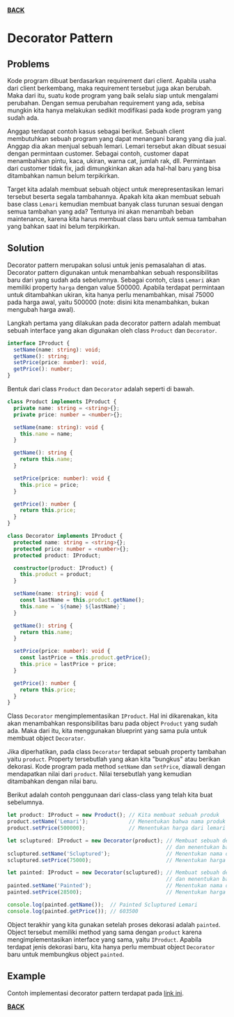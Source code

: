 [**BACK**](./README.md)

# Decorator Pattern

## Problems

Kode program dibuat berdasarkan requirement dari client. Apabila usaha dari client berkembang, maka requirement tersebut juga akan berubah. Maka dari itu, suatu kode program yang baik selalu siap untuk mengalami perubahan. Dengan semua perubahan requirement yang ada, sebisa mungkin kita hanya melakukan sedikit modifikasi pada kode program yang sudah ada.

Anggap terdapat contoh kasus sebagai berikut. Sebuah client membutuhkan sebuah program yang dapat menangani barang yang dia jual. Anggap dia akan menjual sebuah lemari. Lemari tersebut akan dibuat sesuai dengan permintaan customer. Sebagai contoh, customer dapat menambahkan pintu, kaca, ukiran, warna cat, jumlah rak, dll. Permintaan dari customer tidak fix, jadi dimungkinkan akan ada hal-hal baru yang bisa ditambahkan namun belum terpikirkan.

Target kita adalah membuat sebuah object untuk merepresentasikan lemari tersebut beserta segala tambahannya. Apakah kita akan membuat sebuah base class `Lemari` kemudian membuat banyak class turunan sesuai dengan semua tambahan yang ada? Tentunya ini akan menambah beban maintenance, karena kita harus membuat class baru untuk semua tambahan yang bahkan saat ini belum terpikirkan.

## Solution

Decorator pattern merupakan solusi untuk jenis pemasalahan di atas. Decorator pattern digunakan untuk menambahkan sebuah responsibilitas baru dari yang sudah ada sebelumnya. Sebagai contoh, class `Lemari` akan memiliki property `harga` dengan value 500000. Apabila terdapat permintaan untuk ditambahkan ukiran, kita hanya perlu menambahkan, misal 75000 pada harga awal, yaitu 500000 (note: disini kita menambahkan, bukan mengubah harga awal).

Langkah pertama yang dilakukan pada decorator pattern adalah membuat sebuah interface yang akan digunakan oleh class `Product` dan `Decorator`.

```typescript
interface IProduct {
  setName(name: string): void;
  getName(): string;
  setPrice(price: number): void,
  getPrice(): number;
}
```

Bentuk dari class `Product` dan `Decorator` adalah seperti di bawah.

```typescript
class Product implements IProduct {
  private name: string = <string>{};
  private price: number = <number>{};

  setName(name: string): void {
    this.name = name;
  }

  getName(): string {
    return this.name;
  }

  setPrice(price: number): void {
    this.price = price;
  }

  getPrice(): number {
    return this.price;
  }
}

class Decorator implements IProduct {
  protected name: string = <string>{};
  protected price: number = <number>{};
  protected product: IProduct;

  constructor(product: IProduct) {
    this.product = product;
  }

  setName(name: string): void {
    const lastName = this.product.getName();
    this.name = `${name} ${lastName}`;
  }

  getName(): string {
    return this.name;
  }

  setPrice(price: number): void {
    const lastPrice = this.product.getPrice();
    this.price = lastPrice + price;
  }

  getPrice(): number {
    return this.price;
  }
}
```

Class `Decorator` mengimplementasikan `IProduct`. Hal ini dikarenakan, kita akan menambahkan responsibilitas baru pada object `Product` yang sudah ada. Maka dari itu, kita menggunakan blueprint yang sama pula untuk membuat object `Decorator`.

Jika diperhatikan, pada class `Decorator` terdapat sebuah property tambahan yaitu `product`. Property tersebutlah yang akan kita "bungkus" atau berikan dekorasi. Kode program pada method `setName` dan `setPrice`, diawali dengan mendapatkan nilai dari `product`. Nilai tersebutlah yang kemudian ditambahkan dengan nilai baru.

Berikut adalah contoh penggunaan dari class-class yang telah kita buat sebelumnya.

```typescript
let product: IProduct = new Product(); // Kita membuat sebuah produk
product.setName('Lemari');             // Menentukan bahwa nama produk adalah Lemari
product.setPrice(500000);              // Menentukan harga dari lemari

let scluptured: IProduct = new Decorator(product); // Membuat sebuah decorator,
                                                   // dan menentukan bahwa yang hendak diberi decorator adalah object product
scluptured.setName('Scluptured');                  // Menentukan nama decorator
scluptured.setPrice(75000);                        // Menentukan harga decorator

let painted: IProduct = new Decorator(scluptured); // Membuat sebuah decorator,
                                                   // dan menentukan bahwa yang hendak diberi decorator adalah object scluptured
painted.setName('Painted');                        // Menentukan nama decorator
painted.setPrice(28500);                           // Menentukan harga decorator

console.log(painted.getName());  // Painted Scluptured Lemari
console.log(painted.getPrice()); // 603500
```

Object terakhir yang kita gunakan setelah proses dekorasi adalah `painted`. Object tersebut memiliki method yang sama dengan `product` karena mengimplementasikan interface yang sama, yaitu `IProduct`. Apabila terdapat jenis dekorasi baru, kita hanya perlu membuat object `Decorator` baru untuk membungkus object `painted`.

## Example

Contoh implementasi decorator pattern terdapat pada [link ini](./decorator-pattern-example).

[**BACK**](./README.md)